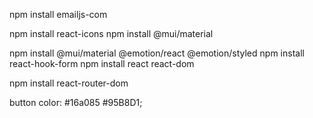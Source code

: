 npm install emailjs-com

npm install react-icons
npm install @mui/material

npm install @mui/material @emotion/react @emotion/styled
npm install react-hook-form
npm install react react-dom

npm install react-router-dom

button color: #16a085
 #95B8D1;